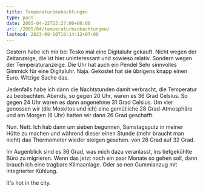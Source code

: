 ```yaml
---
title: Temperaturbeobachtungen
type: post
date: 2005-04-22T23:27:00+00:00
url: /2005/04/temperaturbeobachtungen/
lastmod: 2023-09-10T19:14:12+07:00
---
```

Gestern habe ich mir bei Tesko mal eine Digitaluhr gekauft. Nicht wegen der Zeitanzeige, die ist hier uninteressant und sowieso relativ. Sondern wegen der Temperaturanzeige. Die Uhr hat auch ein Pendel Sehr sinnvolles Gimmick für eine Digitaluhr. Naja. Gekostet hat sie übrigens knapp einen Euro. Witzige Sache das.

Jedenfalls habe ich dann die Nachtstunden damit verbracht, die Temperatur zu beobachten. Abends, so gegen 20 Uhr, waren es 36 Grad Celsius. So gegen 24 Uhr waren es dann angenehme 31 Grad Celsius. Um vier genossen wir (die Moskitos und ich) eine gemütliche 28 Grad-Atmosphäre und am Morgen (6 Uhr) hatten wir dann 26 Grad geschafft.

Nun. Nett. Ich hab dann um sieben begonnen, Samstagsputz in meiner Hütte zu machen und während dieser einen Stunde (mehr braucht man nicht) das Thermometer wieder steigen gesehen. von 28 Grad auf 32 Grad.

Im Augenblick sind es 36 Grad, was mich dazu veranlasst, ins tiefgekühlte Büro zu migrieren. Wenn das jetzt noch ein paar Monate so gehen soll, dann brauch ich eine tragbare Klimaanlage. Oder so nen Gummianzug mit integrierter Kühlung.

It's hot in the city.
